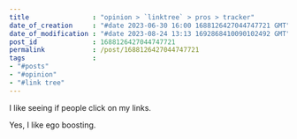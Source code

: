 ```yaml
---
title                : "opinion > `linktree` > pros > tracker"
date_of_creation     : "#date 2023-06-30 16:00 1688126427044747721 GMT"
date_of_modification : "#date 2023-08-24 13:13 1692868410090102492 GMT"
post_id              : 1688126427044747721
permalink            : /post/1688126427044747721
tags                 :
- "#posts"             
- "#opinion"
- "#link tree"
---
```


I like seeing if people click on my links.

Yes, I like ego boosting.